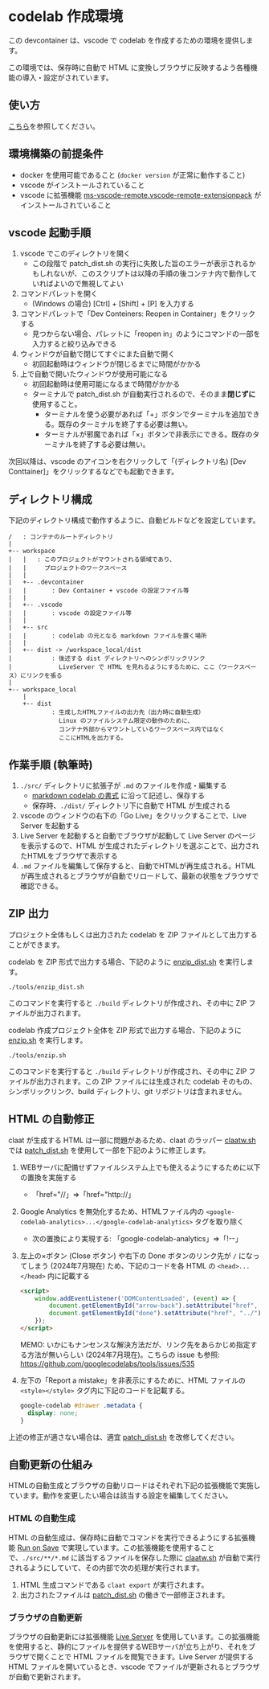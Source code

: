 # codelab 作成環境

この devcontainer は、vscode で codelab を作成するための環境を提供します。

この環境では、保存時に自動で HTML に変換しブラウザに反映するよう各種機能の導入・設定がされています。

## 使い方

[こちら](https://unaguna.github.io/codelab-devcontainer/)を参照してください。

## 環境構築の前提条件

- docker を使用可能であること (`docker version` が正常に動作すること)
- vscode がインストールされていること
- vscode に拡張機能 [ms-vscode-remote.vscode-remote-extensionpack](https://marketplace.visualstudio.com/items?itemName=ms-vscode-remote.vscode-remote-extensionpack) がインストールされていること

## vscode 起動手順

1. vscode でこのディレクトリを開く
    - この段階で patch_dist.sh の実行に失敗した旨のエラーが表示されるかもしれないが、このスクリプトは以降の手順の後コンテナ内で動作していればよいので無視してよい
2. コマンドパレットを開く
    - (Windows の場合) [Ctrl] + [Shift] + [P] を入力する
3. コマンドパレットで「Dev Conteiners: Reopen in Container」をクリックする
    - 見つからない場合、パレットに「reopen in」のようにコマンドの一部を入力すると絞り込みできる
4. ウィンドウが自動で閉じてすぐにまた自動で開く
    - 初回起動時はウィンドウが閉じるまでに時間がかかる
5. 上で自動で開いたウィンドウが使用可能になる
    - 初回起動時は使用可能になるまで時間がかかる
    - ターミナルで patch_dist.sh が自動実行されるので、そのまま**閉じずに**使用すること。
        - ターミナルを使う必要があれば「+」ボタンでターミナルを追加できる。既存のターミナルを終了する必要は無い。
        - ターミナルが邪魔であれば「×」ボタンで非表示にできる。既存のターミナルを終了する必要は無い。

次回以降は、vscode のアイコンを右クリックして「(ディレクトリ名) [Dev Conttainer]」をクリックするなどでも起動できます。

## ディレクトリ構成

下記のディレクトリ構成で動作するように、自動ビルドなどを設定しています。

```plain
/   : コンテナのルートディレクトリ
|
+-- workspace
|   |   : このプロジェクトがマウントされる領域であり、
|   |     プロジェクトのワークスペース
|   |
|   +-- .devcontainer
|   |       : Dev Container + vscode の設定ファイル等
|   |
|   +-- .vscode
|   |       : vscode の設定ファイル等
|   |
|   +-- src
|   |       : codelab の元となる markdown ファイルを置く場所
|   |
|   +-- dist -> /workspace_local/dist
|           : 後述する dist ディレクトリへのシンボリックリンク
|             LiveServer で HTML を見れるようにするために、ここ（ワークスペース）にリンクを張る
|
+-- workspace_local
    |
    +-- dist
            : 生成したHTMLファイルの出力先（出力時に自動生成）
              Linux のファイルシステム限定の動作のために、
              コンテナ外部からマウントしているワークスペース内ではなく
              ここにHTMLを出力する。
```

## 作業手順 (執筆時)

1. `./src/` ディレクトリに拡張子が `.md` のファイルを作成・編集する
    - [markdown codelab の書式](https://github.com/googlecodelabs/tools/tree/main/claat/parser/md) に沿って記述し、保存する
    - 保存時、`./dist/` ディレクトリ下に自動で HTML が生成される
2. vscode のウィンドウの右下の「Go Live」をクリックすることで、Live Server を起動する
3. Live Server を起動すると自動でブラウザが起動して Live Server のページを表示するので、HTML が生成されたディレクトリを選ぶことで、出力されたHTMLをブラウザで表示する
4. `.md` ファイルを編集して保存すると、自動でHTMLが再生成される。HTMLが再生成されるとブラウザが自動でリロードして、最新の状態をブラウザで確認できる。

## ZIP 出力

プロジェクト全体もしくは出力された codelab を ZIP ファイルとして出力することができます。

codelab を ZIP 形式で出力する場合、下記のように [enzip_dist.sh](./tools/enzip_dist.sh) を実行します。

```shell
./tools/enzip_dist.sh
```

このコマンドを実行すると `./build` ディレクトリが作成され、その中に ZIP ファイルが出力されます。

codelab 作成プロジェクト全体を ZIP 形式で出力する場合、下記のように [enzip.sh](./tools/enzip.sh) を実行します。

```shell
./tools/enzip.sh
```

このコマンドを実行すると `./build` ディレクトリが作成され、その中に ZIP ファイルが出力されます。この ZIP ファイルには生成された codelab そのもの、シンボリックリンク、build ディレクトリ、git リポジトリは含まれません。

## HTML の自動修正

claat が生成する HTML は一部に問題があるため、claat のラッパー [claatw.sh](./tools/claatw.sh) では [patch_dist.sh](./tools/patch_dist.sh) を使用して一部を下記のように修正します。

1. WEBサーバに配備せずファイルシステム上でも使えるようにするために以下の置換を実施する

    - 「href="//」⇒「href="http://」

2. Google Analytics を無効化するため、HTMLファイル内の `<google-codelab-analytics>...</google-codelab-analytics>` タグを取り除く

    - 次の置換により実現する: 「google-codelab-analytics」⇒「!--」

3. 左上の×ボタン (Close ボタン) や右下の Done ボタンのリンク先が `/` になってしまう (2024年7月現在) ため、下記のコードを各 HTML の `<head>...</head>` 内に記載する

    ```html
    <script>
        window.addEventListener('DOMContentLoaded', (event) => {
            document.getElementById("arrow-back").setAttribute("href", "../");
            document.getElementById("done").setAttribute("href", "../");
        });
    </script>
    ```

    MEMO: いかにもナンセンスな解決方法だが、リンク先をあらかじめ指定する方法が無いらしい (2024年7月現在)。こちらの issue も参照: <https://github.com/googlecodelabs/tools/issues/535>

4. 左下の「Report a mistake」を非表示にするために、HTML ファイルの `<style></style>` タグ内に下記のコードを記載する。

    ```css
    google-codelab #drawer .metadata {
      display: none;
    }
    ```

上述の修正が適さない場合は、適宜 [patch_dist.sh](./tools/patch_dist.sh) を改修してください。

## 自動更新の仕組み

HTMLの自動生成とブラウザの自動リロードはそれぞれ下記の拡張機能で実施しています。動作を変更したい場合は該当する設定を編集してください。

### HTML の自動生成

HTML の自動生成は、保存時に自動でコマンドを実行できるようにする拡張機能 [Run on Save](https://marketplace.visualstudio.com/items?itemName=pucelle.run-on-save) で実現しています。この拡張機能を使用することで、`./src/**/*.md` に該当するファイルを保存した際に [claatw.sh](./tools/claatw.sh) が自動で実行されるようにしていて、その内部で次の処理が実行されます。

1. HTML 生成コマンドである `claat export` が実行されます。
2. 出力されたファイルは [patch_dist.sh](./tools/patch_dist.sh) の働きで一部修正されます。

### ブラウザの自動更新

ブラウザの自動更新には拡張機能 [Live Server](https://marketplace.visualstudio.com/items?itemName=ritwickdey.LiveServer) を使用しています。この拡張機能を使用すると、静的にファイルを提供するWEBサーバが立ち上がり、それをブラウザで開くことで HTML ファイルを閲覧できます。Live Server が提供する HTML ファイルを開いているとき、vscode でファイルが更新されるとブラウザが自動で更新されます。
